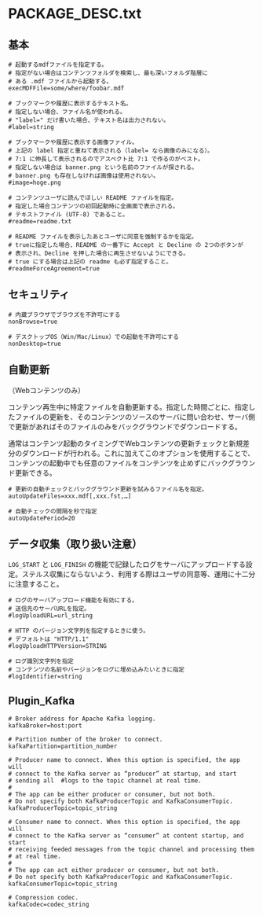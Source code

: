 
# PACKAGE_DESC.txt

## 基本

```text
# 起動するmdfファイルを指定する。
# 指定がない場合はコンテンツフォルダを検索し、最も深いフォルダ階層に
# ある .mdf ファイルから起動する。
execMDFFile=some/where/foobar.mdf

# ブックマークや履歴に表示するテキスト名。
# 指定しない場合、ファイル名が使われる。
# "label=" だけ書いた場合、テキスト名は出力されない。
#label=string

# ブックマークや履歴に表示する画像ファイル。
# 上記の label 指定と重ねて表示される（label= なら画像のみになる）。
# 7:1 に伸長して表示されるのでアスペクト比 7:1 で作るのがベスト。
# 指定しない場合は banner.png という名前のファイルが探される。
# banner.png も存在しなければ画像は使用されない。
#image=hoge.png

# コンテンツユーザに読んでほしい README ファイルを指定。
# 指定した場合コンテンツの初回起動時に全画面で表示される。
# テキストファイル (UTF-8) であること。
#readme=readme.txt

# README ファイルを表示したあとユーザに同意を強制するかを指定。
# trueに指定した場合、README の一番下に Accept と Decline の 2つのボタンが
# 表示され、Decline を押した場合に再生させないようにできる。
# true にする場合は上記の readme も必ず指定すること。
#readmeForceAgreement=true
```

## セキュリティ

```text
# 内蔵ブラウザでブラウズを不許可にする
nonBrowse=true

# デスクトップOS（Win/Mac/Linux）での起動を不許可にする
nonDesktop=true
```

## 自動更新

（Webコンテンツのみ）

コンテンツ再生中に特定ファイルを自動更新する。指定した時間ごとに、指定したファイルの更新を、そのコンテンツのソースのサーバに問い合わせ、サーバ側で更新があればそのファイルのみをバックグラウンドでダウンロードする。

通常はコンテンツ起動のタイミングでWebコンテンツの更新チェックと新規差分のダウンロードが行われる。これに加えてこのオプションを使用することで、コンテンツの起動中でも任意のファイルをコンテンツを止めずにバックグラウンド更新できる。

```text
# 更新の自動チェックとバックグラウンド更新を試みるファイル名を指定。
autoUpdateFiles=xxx.mdf[,xxx.fst,…]

# 自動チェックの間隔を秒で指定
autoUpdatePeriod=20
```

## データ収集（取り扱い注意）

`LOG_START` と `LOG_FINISH` の機能で記録したログをサーバにアップロードする設定。ステルス収集にならないよう、利用する際はユーザの同意等、運用に十二分に注意すること。

```text
# ログのサーバアップロード機能を有効にする。
# 送信先のサーバURLを指定。
#logUploadURL=url_string

# HTTP のバージョン文字列を指定するときに使う。
# デフォルトは "HTTP/1.1"
#logUploadHTTPVersion=STRING

# ログ識別文字列を指定
# コンテンツの名前やバージョンをログに埋め込みたいときに指定
#logIdentifier=string
```

## Plugin_Kafka

```text
# Broker address for Apache Kafka logging.
kafkaBroker=host:port

# Partition number of the broker to connect.
kafkaPartition=partition_number

# Producer name to connect. When this option is specified, the app will
# connect to the Kafka server as “producer” at startup, and start
# sending all  #logs to the topic channel at real time.
#
# The app can be either producer or consumer, but not both.
# Do not specify both KafkaProducerTopic and KafkaConsumerTopic.
kafkaProducerTopic=topic_string

# Consumer name to connect. When this option is specified, the app will
# connect to the Kafka server as “consumer” at content startup, and start
# receiving feeded messages from the topic channel and processing them
# at real time.
#
# The app can act either producer or consumer, but not both.
# Do not specify both KafkaProducerTopic and KafkaConsumerTopic.
kafkaConsumerTopic=topic_string

# Compression codec.
kafkaCodec=codec_string
```
